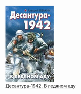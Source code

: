 ![](Десантура-1942.%20В%20ледяном%20аду.jpg)  
[Десантура-1942. В ледяном аду](Десантура-1942.%20В%20ледяном%20аду.md)
